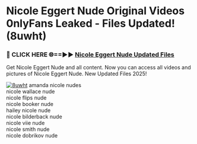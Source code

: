 # Nicole Eggert Nude Original Videos 0nlyFans Leaked - Files Updated! (8uwht)

<h3>🔴 CLICK HERE 🌐==►► <a href="https://tinyurl.com/4mcuefdz" rel="nofollow">Nicole Eggert Nude Updated Files</a></h3>

Get Nicole Eggert Nude and all content. Now you can access all videos and pictures of Nicole Eggert Nude. New Updated Files 2025!

[![8uwht](https://i.imgur.com/StAQSOY.gif)](https://tinyurl.com/4mcuefdz)
amanda nicole nudes<br>
nicole wallace nude<br>
nicole flips nude<br>
nicole booker nude<br>
hailey nicole nude<br>
nicole bilderback nude<br>
nicole viie nude<br>
nicole smith nude<br>
nicole dobrikov nude